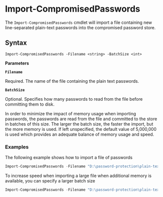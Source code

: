# Import-CompromisedPasswords

The `Import-CompromisedPasswords` cmdlet will import a file containing new line-separated plain-text passwords into the compromised password store.

## Syntax

```
Import-CompromisedPasswords -Filename <string> -BatchSize <int>
```

**Parameters**

**`Filename`**

Required. The name of the file containing the plain text passwords.

**`BatchSize`**

Optional. Specifies how many passwords to read from the file before committing them to disk.

In order to minimize the impact of memory usage when importing passwords, the passwords are read from the file and committed to the store in batches of this size. The larger the batch size, the faster the import, but the more memory is used. If left unspecified, the default value of 5,000,000 is used which provides an adequate balance of memory usage and speed.

### Examples

The following example shows how to import a file of passwords

```powershell
Import-CompromisedPasswords -Filename "D:\password-protection\plain-text-passwords.txt"
```

To increase speed when importing a large file when additional memory is available, you can specify a larger batch size

```powershell
Import-CompromisedPasswords -Filename "D:\password-protection\plain-text-passwords.txt" -BatchSize 50000000
```
